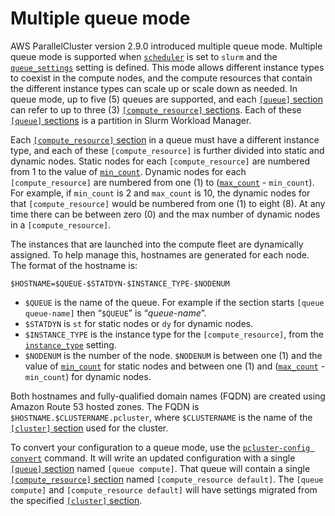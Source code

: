 # Multiple queue mode<a name="queue-mode"></a>

AWS ParallelCluster version 2\.9\.0 introduced multiple queue mode\. Multiple queue mode is supported when [`scheduler`](cluster-definition.md#scheduler) is set to `slurm` and the [`queue_settings`](cluster-definition.md#queue-settings) setting is defined\. This mode allows different instance types to coexist in the compute nodes, and the compute resources that contain the different instance types can scale up or scale down as needed\. In queue mode, up to five \(5\) queues are supported, and each [`[queue]` section](queue-section.md) can refer to up to three \(3\) [`[compute_resource]` sections](compute-resource-section.md)\. Each of these [`[queue]` sections](queue-section.md) is a partition in Slurm Workload Manager\.

Each [`[compute_resource]` section](compute-resource-section.md) in a queue must have a different instance type, and each of these `[compute_resource]` is further divided into static and dynamic nodes\. Static nodes for each `[compute_resource]` are numbered from 1 to the value of [`min_count`](compute-resource-section.md#compute-resource-min-count)\. Dynamic nodes for each `[compute_resource]` are numbered from one \(1\) to \([`max_count`](compute-resource-section.md#compute-resource-max-count) \- `min_count`\)\. For example, if `min_count` is 2 and `max_count` is 10, the dynamic nodes for that `[compute_resource]` would be numbered from one \(1\) to eight \(8\)\. At any time there can be between zero \(0\) and the max number of dynamic nodes in a `[compute_resource]`\.

The instances that are launched into the compute fleet are dynamically assigned\. To help manage this, hostnames are generated for each node\. The format of the hostname is:

`$HOSTNAME=$QUEUE-$STATDYN-$INSTANCE_TYPE-$NODENUM`
+ `$QUEUE` is the name of the queue\. For example if the section starts `[queue queue-name]` then “`$QUEUE`” is “*queue\-name*”\.
+ `$STATDYN` is `st` for static nodes or `dy` for dynamic nodes\.
+ `$INSTANCE_TYPE` is the instance type for the `[compute_resource]`, from the [`instance_type`](compute-resource-section.md#compute-resource-instance-type) setting\.
+ `$NODENUM` is the number of the node\. `$NODENUM` is between one \(1\) and the value of [`min_count`](compute-resource-section.md#compute-resource-min-count) for static nodes and between one \(1\) and \([`max_count`](compute-resource-section.md#compute-resource-max-count) \- `min_count`\) for dynamic nodes\.

Both hostnames and fully\-qualified domain names \(FQDN\) are created using Amazon Route 53 hosted zones\. The FQDN is `$HOSTNAME.$CLUSTERNAME.pcluster`, where `$CLUSTERNAME` is the name of the [`[cluster]` section](cluster-definition.md) used for the cluster\.

To convert your configuration to a queue mode, use the [`pcluster-config convert`](pcluster-config.md#pcluster-config-convert) command\. It will write an updated configuration with a single [`[queue]` section](queue-section.md) named `[queue compute]`\. That queue will contain a single [`[compute_resource]` section](compute-resource-section.md) named `[compute_resource default]`\. The `[queue compute]` and `[compute_resource default]` will have settings migrated from the specified [`[cluster]` section](cluster-definition.md)\.